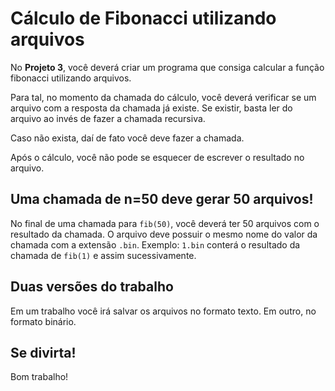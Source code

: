 # Cálculo de Fibonacci utilizando arquivos
No **Projeto 3**, você deverá criar um programa que consiga calcular a função fibonacci utilizando arquivos.

Para tal, no momento da chamada do cálculo, você deverá verificar se um arquivo com a resposta da chamada já existe. Se existir, basta ler do arquivo ao invés de fazer a chamada recursiva.

Caso não exista, daí de fato você deve fazer a chamada.

Após o cálculo, você não pode se esquecer de escrever o resultado no arquivo.

## Uma chamada de n=50 deve gerar 50 arquivos!

No final de uma chamada para `fib(50)`, você deverá ter 50 arquivos com o resultado da chamada. O arquivo deve possuir o mesmo nome do valor da chamada com a extensão `.bin`. Exemplo: `1.bin` conterá o resultado da chamada de `fib(1)` e assim sucessivamente.

## Duas versões do trabalho
Em um trabalho você irá salvar os arquivos no formato texto. Em outro, no formato binário.

## Se divirta!
Bom trabalho!